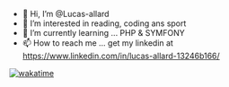 - 👋 Hi, I’m @Lucas-allard
- 👀 I’m interested in reading, coding ans sport
- 🌱 I’m currently learning ... PHP & SYMFONY
- 📫 How to reach me ... get my linkedin at https://www.linkedin.com/in/lucas-allard-13246b166/

[![wakatime](https://wakatime.com/badge/user/9429be0f-48ad-4a32-a45d-d8fbff8af7b7/project/9d58e9b9-f18c-4f9b-8df6-c180fb9bf441.svg)](https://wakatime.com/badge/user/9429be0f-48ad-4a32-a45d-d8fbff8af7b7/project/9d58e9b9-f18c-4f9b-8df6-c180fb9bf441)

<!---
Lucas-allard/Lucas-allard is a ✨ special ✨ repository because its `README.md` (this file) appears on your GitHub profile.
You can click the Preview link to take a look at your changes.
--->
